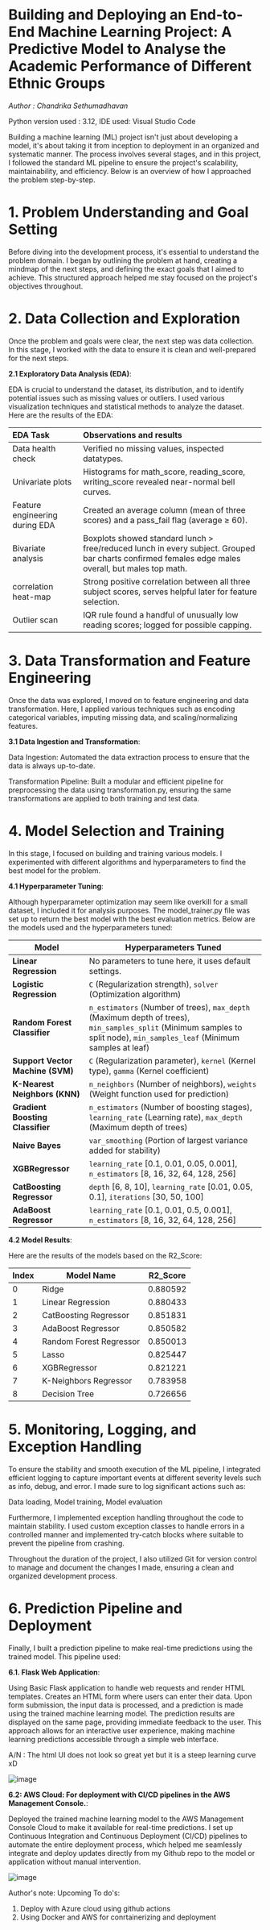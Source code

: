 # **Building and Deploying an End-to-End Machine Learning Project:   A Predictive Model to Analyse the Academic Performance of Different Ethnic Groups**

*Author : Chandrika Sethumadhavan*


Python version used : 3.12, IDE used: Visual Studio Code


Building a machine learning (ML) project isn't just about developing a model, it's about taking it from inception to deployment in an organized and systematic manner. The process involves several stages, and in this project, I followed the standard ML pipeline to ensure the project's scalability, maintainability, and efficiency. Below is an overview of how I approached the problem step-by-step.

# **1. Problem Understanding and Goal Setting**
Before diving into the development process, it's essential to understand the problem domain. I began by outlining the problem at hand, creating a mindmap of the next steps, and defining the exact goals that I aimed to achieve. This structured approach helped me stay focused on the project's objectives throughout.

# **2. Data Collection and Exploration**
Once the problem and goals were clear, the next step was data collection. In this stage, I worked with the data to ensure it is clean and well-prepared for the next steps.

**2.1 Exploratory Data Analysis (EDA)**:

EDA is crucial to understand the dataset, its distribution, and to identify potential issues such as missing values or outliers. I used various visualization techniques and statistical methods to analyze the dataset. Here are the results of the EDA:

| EDA Task	 | Observations and results   | 
|:---------------|:----------------------------|
| Data health check         | Verified no missing values, inspected datatypes.        | 
| Univariate plots        | Histograms for math_score, reading_score, writing_score revealed near-normal bell curves.       | 
| Feature engineering during EDA         | Created an average column (mean of three scores) and a pass_fail flag (average ≥ 60).         |
| Bivariate analysis |  Boxplots showed standard lunch > free/reduced lunch in every subject. Grouped bar charts confirmed females edge males overall, but males top math. |
| correlation heat-map | Strong positive correlation between all three subject scores, serves helpful later for feature selection.|
| Outlier scan | IQR rule found a handful of unusually low reading scores; logged for possible capping.|



# **3. Data Transformation and Feature Engineering**
Once the data was explored, I moved on to feature engineering and data transformation. Here, I applied various techniques such as encoding categorical variables, imputing missing data, and scaling/normalizing features.

**3.1 Data Ingestion and Transformation**:

Data Ingestion: Automated the data extraction process to ensure that the data is always up-to-date.

Transformation Pipeline: Built a modular and efficient pipeline for preprocessing the data using transformation.py, ensuring the same transformations are applied to both training and test data.

# **4. Model Selection and Training**
In this stage, I focused on building and training various models. I experimented with different algorithms and hyperparameters to find the best model for the problem.

**4.1 Hyperparameter Tuning**:

Although hyperparameter optimization may seem like overkill for a small dataset, I included it for analysis purposes. The model_trainer.py file was set up to return the best model with the best evaluation metrics. Below are the models used and the hyperparameters tuned:

| **Model**                     | **Hyperparameters Tuned**                                                                                                                      |
|-------------------------------|--------------------------------------------------------------------------------------------------------------------------------------------------|
| **Linear Regression**          | No parameters to tune here, it uses default settings.                                                                                           |
| **Logistic Regression**        | `C` (Regularization strength), `solver` (Optimization algorithm)                                                                                |
| **Random Forest Classifier**   | `n_estimators` (Number of trees), `max_depth` (Maximum depth of trees), `min_samples_split` (Minimum samples to split node), `min_samples_leaf` (Minimum samples at leaf) |
| **Support Vector Machine (SVM)** | `C` (Regularization parameter), `kernel` (Kernel type), `gamma` (Kernel coefficient)                                                           |
| **K-Nearest Neighbors (KNN)**  | `n_neighbors` (Number of neighbors), `weights` (Weight function used for prediction)                                                           |
| **Gradient Boosting Classifier** | `n_estimators` (Number of boosting stages), `learning_rate` (Learning rate), `max_depth` (Maximum depth of trees)                            |
| **Naive Bayes**                | `var_smoothing` (Portion of largest variance added for stability)                                                                               |
| **XGBRegressor**               | `learning_rate` [0.1, 0.01, 0.05, 0.001], `n_estimators` [8, 16, 32, 64, 128, 256]                                                            |
| **CatBoosting Regressor**      | `depth` [6, 8, 10], `learning_rate` [0.01, 0.05, 0.1], `iterations` [30, 50, 100]                                                               |
| **AdaBoost Regressor**         | `learning_rate` [0.1, 0.01, 0.5, 0.001], `n_estimators` [8, 16, 32, 64, 128, 256]                                                              |


**4.2 Model Results**:

Here are the results of the models based on the R2_Score:


| **Index** | **Model Name**            | **R2_Score** |
|-----------|---------------------------|--------------|
| 0         | Ridge                     | 0.880592     |
| 1         | Linear Regression          | 0.880433     |
| 2         | CatBoosting Regressor      | 0.851831     |
| 3         | AdaBoost Regressor         | 0.850582     |
| 4         | Random Forest Regressor    | 0.850013     |
| 5         | Lasso                      | 0.825447     |
| 6         | XGBRegressor               | 0.821221     |
| 7         | K-Neighbors Regressor      | 0.783958     |
| 8         | Decision Tree              | 0.726656     |


# **5. Monitoring, Logging, and Exception Handling**
To ensure the stability and smooth execution of the ML pipeline, I integrated efficient logging to capture important events at different severity levels such as info, debug, and error. I made sure to log significant actions such as:

Data loading, Model training, Model evaluation

Furthermore, I implemented exception handling throughout the code to maintain stability. I used custom exception classes to handle errors in a controlled manner and implemented try-catch blocks where suitable to prevent the pipeline from crashing.

Throughout the duration of the project, I also utilized Git for version control to manage and document the changes I made, ensuring a clean and organized development process.

# **6. Prediction Pipeline and Deployment**
Finally, I built a prediction pipeline to make real-time predictions using the trained model. This pipeline used:

**6.1. Flask Web Application**: 

Using Basic Flask application to handle web requests and render HTML templates. Creates an HTML form where users can enter their data. Upon form submission, the input data is processed, and a prediction is made using the trained machine learning model. The prediction results are displayed on the same page, providing immediate feedback to the user. This approach allows for an interactive user experience, making machine learning predictions accessible through a simple web interface.

A/N : The html UI does not look so great yet but it is a steep learning curve xD

![image](https://github.com/user-attachments/assets/d3571763-53e9-462e-a86c-5ca016444ff6)



**6.2: AWS Cloud: For deployment with CI/CD pipelines in the AWS Management Console.**:

Deployed the trained machine learning model to the AWS Management Console Cloud to make it available for real-time predictions. I set up Continuous Integration and Continuous Deployment (CI/CD) pipelines to automate the entire deployment process, which helped me seamlessly integrate and deploy updates directly from my Github repo to the model or application without manual intervention.

![image](https://github.com/user-attachments/assets/556b7a80-5690-412f-9947-faee4d7e95d8)



Author's note: Upcoming To do's:
1. Deploy with Azure cloud using github actions
2. Using Docker and AWS for conrtainerizing and deployment
   








